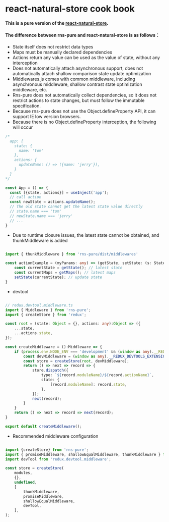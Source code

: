 # react-natural-store cook book


#### This is a pure version of the [react-natural-store](https://www.npmjs.com/package/react-natural-store).

#### The difference between rns-pure and react-natural-store is as follows：

- State itself does not restrict data types
- Maps must be manually declared dependencies
- Actions return any value can be used as the value of state, without any interception
- Does not automatically attach asynchronous support, does not automatically attach shallow comparison state update optimization
- Middlewares.js comes with common middleware, including asynchronous middleware, shallow contrast state optimization middleware, etc.
- Rns-pure does not automatically collect dependencies, so it does not restrict actions to state changes, but must follow the immutable specification.
- Because rns-pure does not use the Object.defineProperty API, it can support IE low version browsers.
- Because there is no Object.defineProperty interception, the following will occur

```ts
/*
  app: {
    state: {
      name: 'tom'
    },
    actions: {
      updateName: () => ({name: 'jerry'}),
    }
  }
*/

const App = () => {
  const [{state, actions}] = useInject('app');
  // call action
  const newState = actions.updateName();
  // The old state cannot get the latest state value directly
  // state.name === 'tom'
  // newState.name === 'jerry'
  // ...
}


```



- Due to runtime closure issues, the latest state cannot be obtained, and thunkMiddleware is added

```typescript

import { thunkMiddleware } from 'rns-pure/dist/middlewares'

const actionExample = (myParams: any) => (getState, setState: (s: State) => State, getMaps: () => InjectMaps) => {
    const currentState = getState(); // latest state
    const currentMaps = getMaps(); // latest maps
    setState(currentState); // update state
}
```
- devtool

```typescript

// redux.devtool.middleware.ts
import { Middleware } from 'rns-pure';
import { createStore } from 'redux';

const root = (state: Object = {}, actions: any):Object => ({
	...state,
	...actions.state,
});

const createMiddleware = ():Middleware => {
	if (process.env.NODE_ENV === 'development' && (window as any).__REDUX_DEVTOOLS_EXTENSION__) {
		const devMiddleware = (window as any).__REDUX_DEVTOOLS_EXTENSION__();
		const store = createStore(root, devMiddleware);
		return () => next => record => {
			store.dispatch({
				type: `${record.moduleName}/${record.actionName}`,
				state: {
					[record.moduleName]: record.state,
				},
			});
			next(record);
		}
	}
	return () => next => record => next(record);
}

export default createMiddleware();


```

- Recommended middleware configuration

```typescript

import {createStore} from 'rns-pure';
import { promiseMiddleware, shallowEqualMiddleware, thunkMiddleware } from 'rns-pure/dist/middlewares';
import devTool from 'redux.devtool.middleware';

const store = createStore(
	modules,
    {},
	undefined,
	[
		thunkMiddleware,
		promiseMiddleware,
		shallowEqualMiddleware,
		devTool,
	],
);
```
